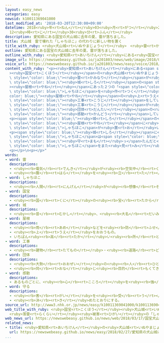 ```yaml
---
layout: easy_news
categories: easy
newsid: k10011369041000
last_modified_at: '2018-03-20T12:30:00+09:00'
datetime: 2018<ruby>年<rt>ねん</rt></ruby>03<ruby>月<rt>がつ</rt></ruby>20<ruby>日<rt>にち</rt></ruby>
  12<ruby>時<rt>じ</rt></ruby>30<ruby>分<rt>ふん</rt></ruby>
description: 愛知県にある国宝の犬山城に去年の夏、雷が落ちました。
title: 犬山城　雷で壊れた「しゃちほこ」の代わりに新しい物を置く
title_with_ruby: <ruby>犬山城<rt>いぬやまじょう</rt></ruby>　<ruby>雷<rt>かみなり</rt></ruby>で<ruby>壊<rt>こわ</rt></ruby>れた「しゃちほこ」の<ruby>代<rt>か</rt></ruby>わりに<ruby>新<rt>あたら</rt></ruby>しい<ruby>物<rt>もの</rt></ruby>を<ruby>置<rt>お</rt></ruby>く
outline: 愛知県にある国宝の犬山城に去年の夏、雷が落ちました。
outline_with_ruby: <ruby>愛知県<rt>あいちけん</rt></ruby>にある<ruby>国宝<rt>こくほう</rt></ruby>の<ruby>犬山城<rt>いぬやまじょう</rt></ruby>に<ruby>去年<rt>きょねん</rt></ruby>の<ruby>夏<rt>なつ</rt></ruby>、<ruby>雷<rt>かみなり</rt></ruby>が<ruby>落<rt>お</rt></ruby>ちました。
image_url: https://newswebeasy.github.io/ja201803/news/web/image/2018/03/17/K10011369041_1803171343_1803171346_01_02.jpg
voice_url: https://newswebeasy.github.io/ja201803/news/easy/voice/2018/03/20/k10011369041000.mp3
content_with_ruby: "<p><ruby>愛知県<rt>あいちけん</rt></ruby>にある<span style=\"color: blue;\"\
  ><ruby>国宝<rt>こくほう</rt></ruby></span>の<ruby>犬山城<rt>いぬやまじょう</rt></ruby>に<ruby>去年<rt>きょねん</rt></ruby>の<ruby>夏<rt>なつ</rt></ruby>、<span\
  \ style=\"color: blue;\"><ruby>雷<rt>かみなり</rt></ruby></span>が<ruby>落<rt>お</rt></ruby>ちました。そして、<span\
  \ style=\"color: blue;\"><ruby>城<rt>しろ</rt></ruby></span>の<span style=\"color: blue;\"\
  ><ruby>屋根<rt>やね</rt></ruby></span>にあった２つの「<span style=\"color: blue;\">しゃちほこ</span>」の１つが<ruby>壊<rt>こわ</rt></ruby>れてしまいました。このため、<ruby>新<rt>あたら</rt></ruby>しい<span\
  \ style=\"color: blue;\">しゃちほこ</span>を<ruby>作<rt>つく</rt></ruby>って、<span style=\"\
  color: blue;\"><ruby>屋根<rt>やね</rt></ruby></span>の<ruby>上<rt>うえ</rt></ruby>に<ruby>置<rt>お</rt></ruby>く<span\
  \ style=\"color: blue;\"><ruby>工事<rt>こうじ</rt></ruby></span>をしていました。</p>\n<p><span\
  \ style=\"color: blue;\"><ruby>工事<rt>こうじ</rt></ruby></span>が<ruby>全部<rt>ぜんぶ</rt></ruby><ruby>終<rt>お</rt></ruby>わって、１７<ruby>日<rt>にち</rt></ruby>、お<ruby>祝<rt>いわ</rt></ruby>いの<ruby>式<rt>しき</rt></ruby>がありました。<ruby>犬山城<rt>いぬやまじょう</rt></ruby>を<ruby>持<rt>も</rt></ruby>っている<span\
  \ style=\"color: blue;\"><ruby>団体<rt>だんたい</rt></ruby></span>の<ruby>人<rt>ひと</rt></ruby>が「<ruby>本当<rt>ほんとう</rt></ruby>に<span\
  \ style=\"color: blue;\"><ruby>感動<rt>かんどう</rt></ruby></span>しています」と<ruby>泣<rt>な</rt></ruby>きながらあいさつをしました。</p>\n\
  <p><span style=\"color: blue;\"><ruby>城<rt>しろ</rt></ruby></span>の<ruby>前<rt>まえ</rt></ruby>には<span\
  \ style=\"color: blue;\"><ruby>屋根<rt>やね</rt></ruby></span>に<ruby>置<rt>お</rt></ruby>いたのと<ruby>同<rt>おな</rt></ruby>じ<ruby>形<rt>かたち</rt></ruby>の<span\
  \ style=\"color: blue;\">しゃちほこ</span>が<ruby>置<rt>お</rt></ruby>いてあって、たくさんの<ruby>人<rt>ひと</rt></ruby>が<ruby>写真<rt>しゃしん</rt></ruby>を<ruby>撮<rt>と</rt></ruby>っていました。</p>\n\
  <p><span style=\"color: blue;\"><ruby>城<rt>しろ</rt></ruby></span>に<ruby>来<rt>き</rt></ruby>た<ruby>人<rt>ひと</rt></ruby>は「<ruby>壊<rt>こわ</rt></ruby>れた<span\
  \ style=\"color: blue;\">しゃちほこ</span>は<span style=\"color: blue;\"><ruby>城<rt>しろ</rt></ruby></span>を<span\
  \ style=\"color: blue;\"><ruby>守<rt>まも</rt></ruby>っ</span>たんだと<ruby>思<rt>おも</rt></ruby>います。２つの<span\
  \ style=\"color: blue;\">しゃちほこ</span>をまた<ruby>見<rt>み</rt></ruby>ることができてうれしいです」と<ruby>話<rt>はな</rt></ruby>していました。</p>\n\
  <p></p>\n<p></p>"
words:
- word: 雷
  descriptions:
  - <ruby><rb>電気</rb><rt>でんき</rt></ruby>が<ruby><rb>空気中</rb><rt>くうきちゅう</rt></ruby>を<ruby><rb>流</rb><rt>なが</rt></ruby>れ、<ruby><rb>強</rb><rt>つよ</rt></ruby>い<ruby><rb>光</rb><rt>ひかり</rt></ruby>と、<ruby><rb>大</rb><rt>おお</rt></ruby>きな<ruby><rb>音</rb><rt>おと</rt></ruby>を<ruby><rb>出</rb><rt>だ</rt></ruby>すもの。
  - <ruby><rb>腹</rb><rt>はら</rt></ruby>を<ruby><rb>立</rb><rt>た</rt></ruby>ててどなりつけること。
- word: しゃちほこ
  descriptions:
  - <ruby><rb>人間</rb><rt>にんげん</rt></ruby>が<ruby><rb>想像</rb><rt>そうぞう</rt></ruby>した<ruby><rb>動物</rb><rt>どうぶつ</rt></ruby>。トラに<ruby><rb>似</rb><rt>に</rt></ruby>た<ruby><rb>頭</rb><rt>あたま</rt></ruby>をもち、<ruby><rb>体</rb><rt>からだ</rt></ruby>は<ruby><rb>魚</rb><rt>さかな</rt></ruby>の<ruby><rb>形</rb><rt>かたち</rt></ruby>をしている。<ruby><rb>逆立</rb><rt>さかだ</rt></ruby>ちした<ruby><rb>形</rb><rt>かたち</rt></ruby>で、<ruby><rb>城</rb><rt>しろ</rt></ruby>の<ruby><rb>天守閣</rb><rt>てんしゅかく</rt></ruby>などの<ruby><rb>屋根</rb><rt>やね</rt></ruby>にかざる。
- word: 国宝
  descriptions:
  - <ruby><rb>国</rb><rt>くに</rt></ruby>の<ruby><rb>宝</rb><rt>たから</rt></ruby>。<ruby><rb>特</rb><rt>とく</rt></ruby>に、<ruby><rb>国</rb><rt>くに</rt></ruby>が<ruby><rb>指定</rb><rt>してい</rt></ruby>し、<ruby><rb>保護</rb><rt>ほご</rt></ruby>している<ruby><rb>建物</rb><rt>たてもの</rt></ruby>・<ruby><rb>彫刻</rb><rt>ちょうこく</rt></ruby>・<ruby><rb>絵</rb><rt>え</rt></ruby>など。
- word: 城
  descriptions:
  - <ruby><rb>昔</rb><rt>むかし</rt></ruby>、<ruby><rb>大名</rb><rt>だいみょう</rt></ruby>などが、<ruby><rb>敵</rb><rt>てき</rt></ruby>を<ruby><rb>防</rb><rt>ふせ</rt></ruby>ぐために<ruby><rb>造</rb><rt>つく</rt></ruby>った<ruby><rb>大</rb><rt>おお</rt></ruby>がかりな<ruby><rb>建物</rb><rt>たてもの</rt></ruby>。
- word: 屋根
  descriptions:
  - <ruby><rb>雨</rb><rt>あめ</rt></ruby>などを<ruby><rb>防</rb><rt>ふせ</rt></ruby>ぐために、<ruby><rb>家</rb><rt>いえ</rt></ruby>をおおうもの。
  - <ruby><rb>上</rb><rt>うえ</rt></ruby>をおおうもの。
  - いちばん<ruby><rb>高</rb><rt>たか</rt></ruby>い<ruby><rb>所</rb><rt>ところ</rt></ruby>。
- word: 工事
  descriptions:
  - <ruby><rb>建物</rb><rt>たてもの</rt></ruby>・<ruby><rb>道路</rb><rt>どうろ</rt></ruby>・<ruby><rb>橋</rb><rt>はし</rt></ruby>などを<ruby><rb>造</rb><rt>つく</rt></ruby>ったり、<ruby><rb>直</rb><rt>なお</rt></ruby>したりすること。また、その<ruby><rb>仕事</rb><rt>しごと</rt></ruby>。
- word: 団体
  descriptions:
  - <ruby><rb>大勢</rb><rt>おおぜい</rt></ruby>の<ruby><rb>人</rb><rt>ひと</rt></ruby>の<ruby><rb>集</rb><rt>あつ</rt></ruby>まり。
  - <ruby><rb>同</rb><rt>おな</rt></ruby>じ<ruby><rb>目的</rb><rt>もくてき</rt></ruby>を<ruby><rb>持</rb><rt>も</rt></ruby>った<ruby><rb>人々</rb><rt>ひとびと</rt></ruby>の<ruby><rb>集</rb><rt>あつ</rt></ruby>まり。
- word: 感動
  descriptions:
  - あるものごとに、<ruby><rb>心</rb><rt>こころ</rt></ruby>を<ruby><rb>強</rb><rt>つよ</rt></ruby>く<ruby><rb>動</rb><rt>うご</rt></ruby>かされること。
- word: 守る
  descriptions:
  - <ruby><rb>害</rb><rt>がい</rt></ruby>を<ruby><rb>受</rb><rt>う</rt></ruby>けないように、<ruby><rb>防</rb><rt>ふせ</rt></ruby>ぐ。
  - <ruby><rb>決</rb><rt>き</rt></ruby>めたとおりにする。
source_url: http://www3.nhk.or.jp/news/easy/k10011369041000/k10011369041000.html
web_title_with_ruby: <ruby>国宝<rt>こくほう</rt></ruby><ruby>犬山城<rt>いぬやまじょう</rt></ruby>
  <ruby>落雷<rt>らくらい</rt></ruby><ruby>被害<rt>ひがい</rt></ruby>の「しゃちほこ」<ruby>完全<rt>かんぜん</rt></ruby><ruby>復活<rt>ふっかつ</rt></ruby>
web_news_url: https://newswebeasy.github.io/news/web/2018/03/17/国宝犬山城-落雷被害のしゃちほこ完全復活
related_news:
- title: <ruby>愛知県<rt>あいちけん</rt></ruby>の<ruby>犬山城<rt>いぬやまじょう</rt></ruby>に<ruby>新<rt>あたら</rt></ruby>しい「しゃちほこ」を<ruby>飾<rt>かざ</rt></ruby>る
  url: https://newswebeasy.github.io/news/easy/2018/02/27/愛知県の犬山城に新しいしゃちほこを飾る
...
```

